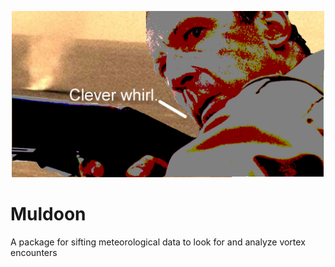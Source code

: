 <p align="center"><img src="docs/Muldoon.png" alt="Clever whirl." width="500"/></p>

# Muldoon

A package for sifting meteorological data to look for and analyze vortex encounters
